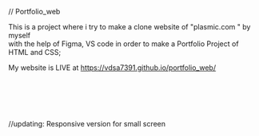 // Portfolio_web

This is a project where i try to make a clone website of "plasmic.com " by myself<br> with the help of Figma, VS code in order to make a Portfolio Project of HTML and CSS;

My website is LIVE at https://vdsa7391.github.io/portfolio_web/




<br><br><br><br>

//updating: Responsive version for small screen 
